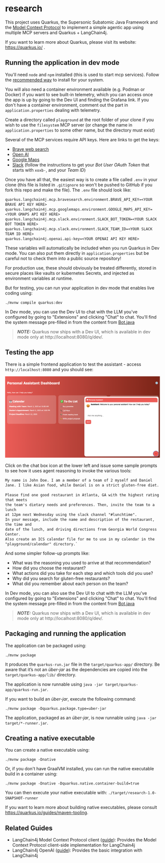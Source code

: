 # research

This project uses Quarkus, the Supersonic Subatomic Java Framework and the
[Model Context Protocol](https://modelcontextprotocol.io/) to implement a simple agentic app using multiple MCP servers and Quarkus + LangChain4j.

If you want to learn more about Quarkus, please visit its website: https://quarkus.io/ .

## Running the application in dev mode

You'll need `node` and `npm` installed (this is used to start mcp services). Follow the [recommended way](https://nodejs.org/en/download) to install for your system.

You will also need a container environment available (e.g. Podman or Docker) if you want to see built-in telemetry, which you can access once the app is up by going to the Dev UI and finding the Grafana link. If you don't have a container environment, comment out the part in `application.properties` dealing with telemetry.

Create a directory called `playground` at the root folder of your clone if you wish to use the `filesystem` MCP server (or change the name in `application.properties` to some other name, but the directory must exist)

Several of the MCP services require API keys. Here are links to get the keys:

* [Brave web search](https://brave.com/search/api/)
* [Open AI](https://platform.openai.com/docs/quickstart)
* [Google Maps](https://developers.google.com/maps/documentation/javascript/get-api-key#create-api-keys)
* [Slack](https://github.com/modelcontextprotocol/servers/tree/main/src/slack#setup) (follow the instructions to get your _Bot User OAuth Token_ that starts with `xoxb-`, and your _Team ID_)

Once you have all that, the easiest way is to create a file called `.env` in your clone (this file is listed in `.gitignore` so won't be pushed to GitHub if you fork this repo and make the file). The `.env` file should look like:

```properties
quarkus.langchain4j.mcp.bravesearch.environment.BRAVE_API_KEY=<YOUR BRAVE API KEY HERE>
quarkus.langchain4j.mcp.googlemaps.environment.GOOGLE_MAPS_API_KEY=<YOUR GMAPS API KEY HERE>
quarkus.langchain4j.mcp.slack.environment.SLACK_BOT_TOKEN=<YOUR SLACK BOT TOKEN HERE>
quarkus.langchain4j.mcp.slack.environment.SLACK_TEAM_ID=<YOUR SLACK TEAM ID HERE>
quarkus.langchain4j.openai.api-key=<YOUR OPENAI API KEY HERE>
```

These variables will automatically be included when you run Quarkus in Dev mode. You can also put them directly in `application.properties` but be careful not to check them into a public source repository!

For production use, these should obviously be treated differently, stored in secure places like vaults or kubernetes Secrets, and injected as environment variables at runtime.

But for testing, you can run your application in dev mode that enables live coding using:
```shell script
./mvnw compile quarkus:dev
```
In Dev mode, you can use the Dev UI to chat with the LLM you've configured by going to "Extensions" and clicking "Chat" to chat. You'll find the system message pre-filled in from the content from [Bot.java](src/main/java/Bot.java)

> **_NOTE:_**  Quarkus now ships with a Dev UI, which is available in dev mode only at http://localhost:8080/q/dev/.

## Testing the app

There is a simple frontend application to test the assistant - access `http://localhost:8080` and you should see:

![landing page](docs/landingpage.png)

Click on the chat box icon at the lower left and issue some sample prompts to see how it uses agent reasoning to invoke the various tools:

```console
My name is John Doe. I am a member of a team of 2 myself and Daniel Jane. I like Asian food, while Daniel is on a strict gluten-free diet.

Please find one good restaurant in Atlanta, GA with the highest rating that meets
the team's dietary needs and preferences. Then, invite the team to a lunch
at 12pm next Wednesday using the slack channel "#lunchtime".
In your message, include the name and description of the restaurant, the time and
date of the lunch, and driving directions from Georgia World Congress Center.
Also create an ICS calendar file for me to use in my calendar in the
"playground/calendar" directory.`
```

And some simpler follow-up prompts like:

* What was the reasoning you used to arrive at that recommendation?
* How did you choose the restaurant?
* What actions did you take for each step and which tools did you use?
* Why did you search for gluten-free restaurants?
* What did you remember about each person on the team?

In Dev mode, you can also use the Dev UI to chat with the LLM you've configured by going to "Extensions" and clicking "Chat" to chat. You'll find the system message pre-filled in from the content from [Bot.java](src/main/java/Bot.java)

> **_NOTE:_**  Quarkus now ships with a Dev UI, which is available in dev mode only at http://localhost:8080/q/dev/.

## Packaging and running the application

The application can be packaged using:
```shell script
./mvnw package
```
It produces the `quarkus-run.jar` file in the `target/quarkus-app/` directory.
Be aware that it’s not an _über-jar_ as the dependencies are copied into the `target/quarkus-app/lib/` directory.

The application is now runnable using `java -jar target/quarkus-app/quarkus-run.jar`.

If you want to build an _über-jar_, execute the following command:
```shell script
./mvnw package -Dquarkus.package.type=uber-jar
```

The application, packaged as an _über-jar_, is now runnable using `java -jar target/*-runner.jar`.

## Creating a native executable

You can create a native executable using:
```shell script
./mvnw package -Dnative
```

Or, if you don't have GraalVM installed, you can run the native executable build in a container using:
```shell script
./mvnw package -Dnative -Dquarkus.native.container-build=true
```

You can then execute your native executable with: `./target/research-1.0-SNAPSHOT-runner`

If you want to learn more about building native executables, please consult https://quarkus.io/guides/maven-tooling.

## Related Guides

- LangChain4j Model Context Protocol client ([guide](https://docs.quarkiverse.io/quarkus-langchain4j/dev/index.html)): Provides the Model Context Protocol client-side implementation for LangChain4j
- LangChain4j OpenAI ([guide](https://docs.quarkiverse.io/quarkus-langchain4j/dev/index.html)): Provides the basic integration with LangChain4j

